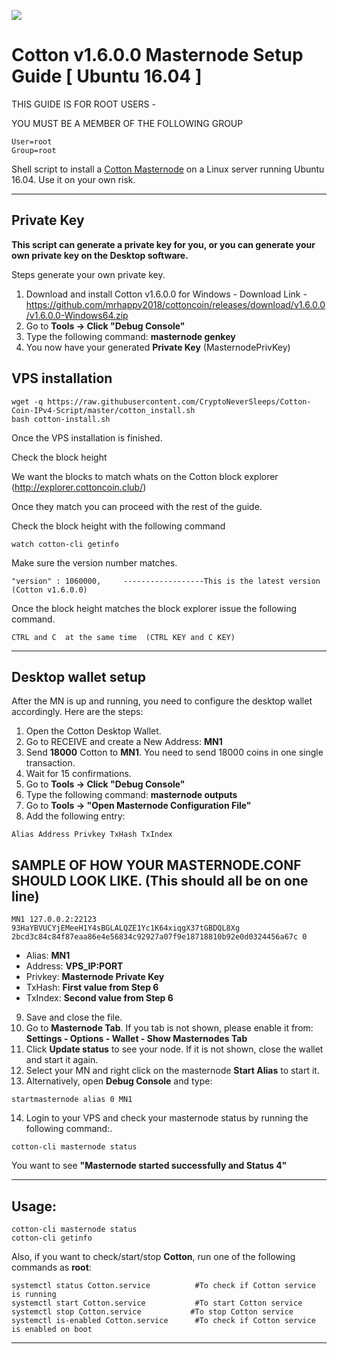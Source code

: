 ![](https://cottonco.in/wp-content/uploads/2018/05/Logo-cott01.png)

# Cotton v1.6.0.0 Masternode Setup Guide [ Ubuntu 16.04 ]

THIS GUIDE IS FOR ROOT USERS -

YOU MUST BE A MEMBER OF THE FOLLOWING GROUP
```
User=root
Group=root
```

Shell script to install a [Cotton Masternode](https://www.cotton.in) on a Linux server running Ubuntu 16.04. Use it on your own risk.
***

## Private Key

**This script can generate a private key for you, or you can generate your own private key on the Desktop software.**

Steps generate your own private key. 
1.  Download and install Cotton v1.6.0.0 for Windows -   Download Link  - https://github.com/mrhappy2018/cottoncoin/releases/download/v1.6.0.0/v1.6.0.0-Windows64.zip
2.  Go to **Tools -> Click "Debug Console"** 
3.  Type the following command: **masternode genkey**  
4. You now have your generated **Private Key**  (MasternodePrivKey)


## VPS installation
```
wget -q https://raw.githubusercontent.com/CryptoNeverSleeps/Cotton-Coin-IPv4-Script/master/cotton_install.sh
bash cotton-install.sh
```
Once the VPS installation is finished.

Check the block height

We want the blocks to match whats on the Cotton block explorer (http://explorer.cottoncoin.club/)

Once they match you can proceed with the rest of the guide.

Check the block height with the following command
```
watch cotton-cli getinfo
```
Make sure the version number matches.
```
"version" : 1060000,     ------------------This is the latest version (Cotton v1.6.0.0)
```
Once the block height matches the block explorer issue the following command.
```
CTRL and C  at the same time  (CTRL KEY and C KEY)
```
***

## Desktop wallet setup  

After the MN is up and running, you need to configure the desktop wallet accordingly. Here are the steps:  
1. Open the Cotton Desktop Wallet.  
2. Go to RECEIVE and create a New Address: **MN1**  
3. Send **18000** Cotton to **MN1**. You need to send 18000 coins in one single transaction.
4. Wait for 15 confirmations.  
5. Go to **Tools -> Click "Debug Console"** 
6. Type the following command: **masternode outputs**  
7. Go to  **Tools -> "Open Masternode Configuration File"**
8. Add the following entry:
```
Alias Address Privkey TxHash TxIndex
```
## SAMPLE OF HOW YOUR MASTERNODE.CONF SHOULD LOOK LIKE.  (This should all be on one line)  

```
MN1 127.0.0.2:22123 93HaYBVUCYjEMeeH1Y4sBGLALQZE1Yc1K64xiqgX37tGBDQL8Xg 2bcd3c84c84f87eaa86e4e56834c92927a07f9e18718810b92e0d0324456a67c 0
```


* Alias: **MN1**
* Address: **VPS_IP:PORT**
* Privkey: **Masternode Private Key**
* TxHash: **First value from Step 6**
* TxIndex:  **Second value from Step 6**
9. Save and close the file.
10. Go to **Masternode Tab**. 
If you tab is not shown, please enable it from: **Settings - Options - Wallet - Show Masternodes Tab**
11. Click **Update status** to see your node. If it is not shown, close the wallet and start it again. 
12. Select your MN and right click on the masternode **Start Alias** to start it.
13. Alternatively, open **Debug Console** and type:

```
startmasternode alias 0 MN1 
``` 

14. Login to your VPS and check your masternode status by running the following command:.

```
cotton-cli masternode status
```

You want to see **"Masternode started successfully and Status 4"**

***

## Usage:

```
cotton-cli masternode status  
cotton-cli getinfo
```

Also, if you want to check/start/stop **Cotton**, run one of the following commands as **root**:

```
systemctl status Cotton.service          #To check if Cotton service is running  
systemctl start Cotton.service           #To start Cotton service  
systemctl stop Cotton.service           #To stop Cotton service  
systemctl is-enabled Cotton.service      #To check if Cotton service is enabled on boot  
```  

***

